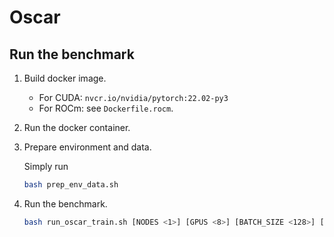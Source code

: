 # Oscar

## Run the benchmark



1. Build docker image.

   - For CUDA: `nvcr.io/nvidia/pytorch:22.02-py3`
   - For ROCm: see `Dockerfile.rocm`.

2. Run the docker container.

3. Prepare environment and data.

    Simply run

    ```bash
    bash prep_env_data.sh
    ```

4. Run the benchmark.

    ```bash
    bash run_oscar_train.sh [NODES <1>] [GPUS <8>] [BATCH_SIZE <128>] [EPOCHS <1>]
    ```
